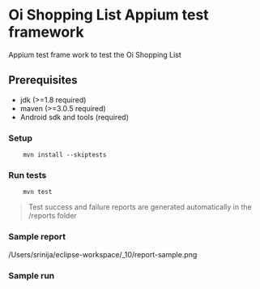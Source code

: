 # Oi Shopping List Appium test framework

Appium test frame work to test the Oi Shopping List

## Prerequisites

* jdk (>=1.8 required)
* maven (>=3.0.5 required)
* Android sdk and tools (required)


### Setup
```
    mvn install --skiptests
```

### Run tests
```
    mvn test
```
> Test success and failure reports are generated automatically in the /reports folder


### Sample report

/Users/srinija/eclipse-workspace/_10/report-sample.png

### Sample run
